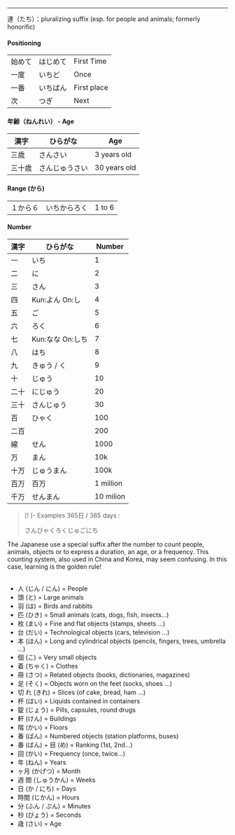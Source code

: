 
---
達（たち）：pluralizing suffix (esp. for people and animals; formerly honorific)​

#### Positioning
|  |  |  |
| --- | --- | --- |
| 始めて | はじめて | First Time |
| 一度 | いちど | Once | 
| 一番 | いちばん | First place | 
| 次 | つぎ | Next | 

#### 年齢（ねんれい） - Age

| 漢字 | ひらがな | Age |
| --- | --- | --- |
| 三歳 | さんさい | 3 years old |
| 三十歳 | さんじゅうさい | 30 years old |

#### Range (から)
|  |  |  |
| ---- | ---- | ---- |
| １から６ | いちからろく | 1 to 6 |

#### Number
| 漢字 | ひらがな | Number | 
| --- | --- | --- |
| 一　| いち | 1 
| 二　| に | 2
| 三　| さん | 3
| 四　| Kun:よん On:し  | 4 
| 五　| ご | 5
| 六　| ろく | 6
| 七　| Kun:なな On:しち | 7
| 八　| はち | 8
| 九　| きゅう / く| 9
| 十　| じゅう | 10
| 二十| にじゅう | 20
| 三十| さんじゅう | 30 |
| 百 | ひゃく | 100 |
| 二百| | 200 |
| 線 |せん | 1000 |
| 万 |まん| 10k |
| 十万 |じゅうまん | 100k |
| 百万|百万 | 1 million |
| 千万|せんまん | 10 milion | 

> [! ]- Examples
> 365日 /  365 days : 
> 
> さんびゃくろくじゅごにち



The Japanese use a special suffix after the number to count people, animals, objects or to express a duration, an age, or a frequency. This counting system, also used in China and Korea, may seem confusing. In this case, learning is the golden rule!   
 

- 人 (じん / にん) = People
- 頭 (と) = Large animals
- 羽 (は) = Birds and rabbits
- 匹 (ひき) = Small animals (cats, dogs, fish, insects…)
- 枚 (まい) = Fine and flat objects (stamps, sheets ...)
- 台 (だい) = Technological objects (cars, television ...)
- 本 (ほん) = Long and cylindrical objects (pencils, fingers, trees, umbrella ...)
- 個 (こ) = Very small objects
- 着 (ちゃく) = Clothes
- 冊 (さつ) = Related objects (books, dictionaries, magazines)
- 足 (そく) = Objects worn on the feet (socks, shoes ...)
- 切 れ (きれ) = Slices (of cake, bread, ham ...)
- 杯 (はい) = Liquids contained in containers
- 錠 (じょう) = Pills, capsules, round drugs
- 軒 (けん) = Buildings
- 階 (かい) = Floors
- 番 (ばん) = Numbered objects (station platforms, buses)
- 番 (ばん) + 目 (め) = Ranking (1st, 2nd…)
- 回 (かい) = Frequency (once, twice…)
- 年 (ねん) = Years
- ヶ月 (かげつ) = Month
- 週 間 (しゅうかん) = Weeks
- 日 (か / にち) = Days
- 時間 (じかん) = Hours
- 分 (ふん / ぷん) = Minutes
- 秒 (びょう) = Seconds
- 歳 (さい) = Age